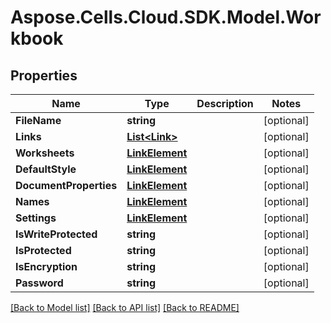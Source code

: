 # Aspose.Cells.Cloud.SDK.Model.Workbook
## Properties

Name | Type | Description | Notes
------------ | ------------- | ------------- | -------------
**FileName** | **string** |  | [optional] 
**Links** | [**List&lt;Link&gt;**](Link.md) |  | [optional] 
**Worksheets** | [**LinkElement**](LinkElement.md) |  | [optional] 
**DefaultStyle** | [**LinkElement**](LinkElement.md) |  | [optional] 
**DocumentProperties** | [**LinkElement**](LinkElement.md) |  | [optional] 
**Names** | [**LinkElement**](LinkElement.md) |  | [optional] 
**Settings** | [**LinkElement**](LinkElement.md) |  | [optional] 
**IsWriteProtected** | **string** |  | [optional] 
**IsProtected** | **string** |  | [optional] 
**IsEncryption** | **string** |  | [optional] 
**Password** | **string** |  | [optional] 

[[Back to Model list]](../README.md#documentation-for-models) [[Back to API list]](../README.md#documentation-for-api-endpoints) [[Back to README]](../README.md)

